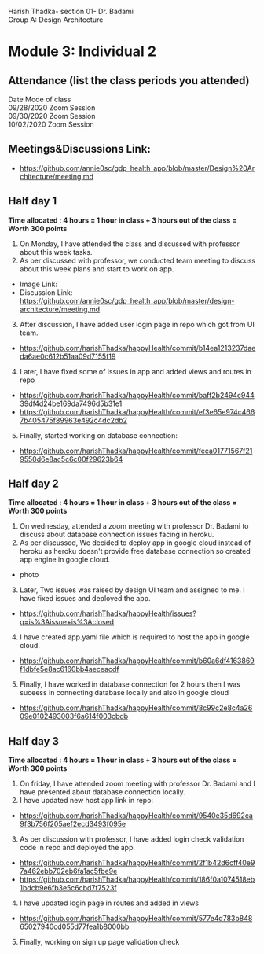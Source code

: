 Harish Thadka- section 01- Dr. Badami  
Group A: Design Architecture
# Module 3: Individual 2

## Attendance (list the class periods you attended)

Date    Mode of class  
09/28/2020 Zoom Session    
09/30/2020 Zoom Session  
10/02/2020 Zoom Session  

## Meetings&Discussions Link:
- https://github.com/annie0sc/gdp_health_app/blob/master/Design%20Architecture/meeting.md

 ## Half day 1
**Time allocated : 4 hours = 1 hour in class + 3 hours out of the class = Worth 300 points**
1. On Monday, I have attended the class and discussed with professor about this week tasks.
2. As per discussed with professor, we conducted team meeting to discuss about this week plans and start to work on app.
- Image Link: 
- Discussion Link:  https://github.com/annie0sc/gdp_health_app/blob/master/design-architecture/meeting.md
3. After discussion, I have added user login page in repo which got from UI team.
- https://github.com/harishThadka/happyHealth/commit/b14ea1213237daeda6ae0c612b51aa09d7155f19
4. Later, I have fixed some of issues in app and added views and routes in repo
- https://github.com/harishThadka/happyHealth/commit/baff2b2494c94439df4d24be169da7496d5b31e1
- https://github.com/harishThadka/happyHealth/commit/ef3e65e974c4667b405475f89963e492c4dc2db2
5. Finally, started working on database connection:
- https://github.com/harishThadka/happyHealth/commit/feca01771567f219550d6e8ac5c6c00f29623b64

 ## Half day 2
 **Time allocated : 4 hours = 1 hour in class + 3 hours out of the class = Worth 300 points** 
 1. On wednesday, attended a zoom meeting with professor Dr. Badami to discuss about database connection issues facing in heroku.
 2. As per discussed, We decided to deploy app in google cloud instead of heroku as heroku doesn't provide free database connection so created app engine in google cloud.
 - photo
 3. Later, Two issues was raised by design UI team and assigned to me. I have fixed issues and deployed the app.
 - https://github.com/harishThadka/happyHealth/issues?q=is%3Aissue+is%3Aclosed
 4. I have created app.yaml file which is required to host the app in google cloud.
 - https://github.com/harishThadka/happyHealth/commit/b60a6df4163869f1dbfe5e8ac6160bb4aeceacdf
 5. Finally, I have worked in database connection for 2 hours then I was suceess in connecting database locally and also in google cloud
 - https://github.com/harishThadka/happyHealth/commit/8c99c2e8c4a2609e0102493003f6a614f003cbdb
 
 ## Half day 3
 **Time allocated : 4 hours = 1 hour in class + 3 hours out of the class = Worth 300 points**   
1. On friday, I have attended zoom meeting with professor Dr. Badami and I have presented about database connection locally.
2. I have updated new host app link in repo:
- https://github.com/harishThadka/happyHealth/commit/9540e35d692ca9f3b756f205aef2ecd3493f095e
3. As per discussion with professor, I have added login check validation code in repo and deployed the app.
- https://github.com/harishThadka/happyHealth/commit/2f1b42d6cff40e97a462ebb702eb6fa1ac5fbe9e
- https://github.com/harishThadka/happyHealth/commit/186f0a1074518eb1bdcb9e6fb3e5c6cbd7f7523f
4. I have updated login page in routes and added in views
- https://github.com/harishThadka/happyHealth/commit/577e4d783b84865027940cd055d77fea1b8000bb
5. Finally, working on sign up page validation check

